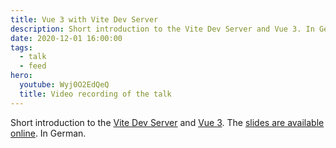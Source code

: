 ```yaml
---
title: Vue 3 with Vite Dev Server
description: Short introduction to the Vite Dev Server and Vue 3. In German.
date: 2020-12-01 16:00:00
tags:
  - talk
  - feed
hero:
  youtube: Wyj0O2EdQeQ
  title: Video recording of the talk
---
```


Short introduction to the [Vite Dev Server](https://github.com/vitejs/vite) and [Vue 3](https://vuejs.org). The [slides are available online](https://slides.com/fynn/vue-3-mit-vite-dev-server). In German.

